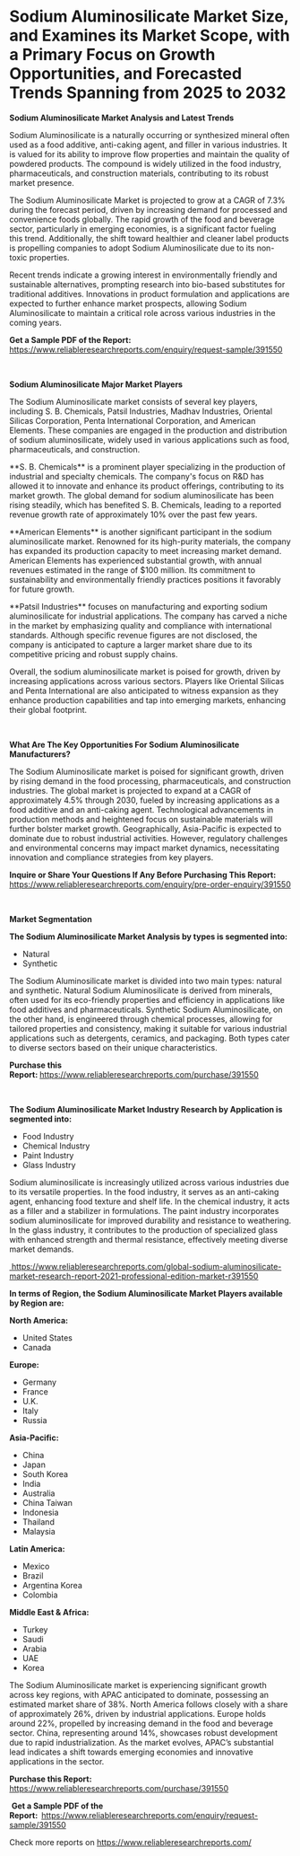 <p><h1>Sodium Aluminosilicate Market Size, and Examines its Market Scope, with a Primary Focus on Growth Opportunities, and Forecasted Trends Spanning from 2025 to 2032</h1></p><p><strong>Sodium Aluminosilicate Market Analysis and Latest Trends</strong></p>
<p><p>Sodium Aluminosilicate is a naturally occurring or synthesized mineral often used as a food additive, anti-caking agent, and filler in various industries. It is valued for its ability to improve flow properties and maintain the quality of powdered products. The compound is widely utilized in the food industry, pharmaceuticals, and construction materials, contributing to its robust market presence.</p><p>The Sodium Aluminosilicate Market is projected to grow at a CAGR of 7.3% during the forecast period, driven by increasing demand for processed and convenience foods globally. The rapid growth of the food and beverage sector, particularly in emerging economies, is a significant factor fueling this trend. Additionally, the shift toward healthier and cleaner label products is propelling companies to adopt Sodium Aluminosilicate due to its non-toxic properties.</p><p>Recent trends indicate a growing interest in environmentally friendly and sustainable alternatives, prompting research into bio-based substitutes for traditional additives. Innovations in product formulation and applications are expected to further enhance market prospects, allowing Sodium Aluminosilicate to maintain a critical role across various industries in the coming years.</p></p>
<p><strong>Get a Sample PDF of the Report:&nbsp;</strong> <a href="https://www.reliableresearchreports.com/enquiry/request-sample/391550?utm_campaign=1581&utm_medium=2&utm_source=Github&utm_content=ia&utm_term=16012025&utm_id=sodium-aluminosilicate">https://www.reliableresearchreports.com/enquiry/request-sample/391550</a></p>
<p>&nbsp;</p>
<p><strong>Sodium Aluminosilicate Major Market Players</strong></p>
<p><p>The Sodium Aluminosilicate market consists of several key players, including S. B. Chemicals, Patsil Industries, Madhav Industries, Oriental Silicas Corporation, Penta International Corporation, and American Elements. These companies are engaged in the production and distribution of sodium aluminosilicate, widely used in various applications such as food, pharmaceuticals, and construction.</p><p>**S. B. Chemicals** is a prominent player specializing in the production of industrial and specialty chemicals. The company's focus on R&D has allowed it to innovate and enhance its product offerings, contributing to its market growth. The global demand for sodium aluminosilicate has been rising steadily, which has benefited S. B. Chemicals, leading to a reported revenue growth rate of approximately 10% over the past few years.</p><p>**American Elements** is another significant participant in the sodium aluminosilicate market. Renowned for its high-purity materials, the company has expanded its production capacity to meet increasing market demand. American Elements has experienced substantial growth, with annual revenues estimated in the range of $100 million. Its commitment to sustainability and environmentally friendly practices positions it favorably for future growth.</p><p>**Patsil Industries** focuses on manufacturing and exporting sodium aluminosilicate for industrial applications. The company has carved a niche in the market by emphasizing quality and compliance with international standards. Although specific revenue figures are not disclosed, the company is anticipated to capture a larger market share due to its competitive pricing and robust supply chains.</p><p>Overall, the sodium aluminosilicate market is poised for growth, driven by increasing applications across various sectors. Players like Oriental Silicas and Penta International are also anticipated to witness expansion as they enhance production capabilities and tap into emerging markets, enhancing their global footprint.</p></p>
<p>&nbsp;</p>
<p><strong>What Are The Key Opportunities For Sodium Aluminosilicate Manufacturers?</strong></p>
<p><p>The Sodium Aluminosilicate market is poised for significant growth, driven by rising demand in the food processing, pharmaceuticals, and construction industries. The global market is projected to expand at a CAGR of approximately 4.5% through 2030, fueled by increasing applications as a food additive and an anti-caking agent. Technological advancements in production methods and heightened focus on sustainable materials will further bolster market growth. Geographically, Asia-Pacific is expected to dominate due to robust industrial activities. However, regulatory challenges and environmental concerns may impact market dynamics, necessitating innovation and compliance strategies from key players.</p></p>
<p><strong>Inquire or Share Your Questions If Any Before Purchasing This Report:</strong> <a href="https://www.reliableresearchreports.com/enquiry/pre-order-enquiry/391550?utm_campaign=1581&utm_medium=2&utm_source=Github&utm_content=ia&utm_term=16012025&utm_id=sodium-aluminosilicate">https://www.reliableresearchreports.com/enquiry/pre-order-enquiry/391550</a></p>
<p>&nbsp;</p>
<p><strong>Market Segmentation</strong></p>
<p><strong>The Sodium Aluminosilicate Market Analysis by types is segmented into:</strong></p>
<p><ul><li>Natural</li><li>Synthetic</li></ul></p>
<p><p>The Sodium Aluminosilicate market is divided into two main types: natural and synthetic. Natural Sodium Aluminosilicate is derived from minerals, often used for its eco-friendly properties and efficiency in applications like food additives and pharmaceuticals. Synthetic Sodium Aluminosilicate, on the other hand, is engineered through chemical processes, allowing for tailored properties and consistency, making it suitable for various industrial applications such as detergents, ceramics, and packaging. Both types cater to diverse sectors based on their unique characteristics.</p></p>
<p><strong>Purchase this Report:&nbsp;</strong><a href="https://www.reliableresearchreports.com/purchase/391550?utm_campaign=1581&utm_medium=2&utm_source=Github&utm_content=ia&utm_term=16012025&utm_id=sodium-aluminosilicate">https://www.reliableresearchreports.com/purchase/391550</a></p>
<p>&nbsp;</p>
<p><strong>The Sodium Aluminosilicate Market Industry Research by Application is segmented into:</strong></p>
<p><ul><li>Food Industry</li><li>Chemical Industry</li><li>Paint Industry</li><li>Glass Industry</li></ul></p>
<p><p>Sodium aluminosilicate is increasingly utilized across various industries due to its versatile properties. In the food industry, it serves as an anti-caking agent, enhancing food texture and shelf life. In the chemical industry, it acts as a filler and a stabilizer in formulations. The paint industry incorporates sodium aluminosilicate for improved durability and resistance to weathering. In the glass industry, it contributes to the production of specialized glass with enhanced strength and thermal resistance, effectively meeting diverse market demands.</p></p>
<p><a href="https://www.reliableresearchreports.com/global-sodium-aluminosilicate-market-research-report-2021-professional-edition-market-r391550?utm_campaign=1581&utm_medium=2&utm_source=Github&utm_content=ia&utm_term=16012025&utm_id=sodium-aluminosilicate">&nbsp;https://www.reliableresearchreports.com/global-sodium-aluminosilicate-market-research-report-2021-professional-edition-market-r391550</a></p>
<p><strong>In terms of Region, the Sodium Aluminosilicate Market Players available by Region are:</strong></p>
<p>
    <p> <strong> North America: </strong>
        <ul>
            <li>United States</li>
            <li>Canada</li>
        </ul>
        </p> 
    <p> <strong> Europe: </strong>
        <ul>
            <li>Germany</li>
            <li>France</li>
            <li>U.K.</li>
            <li>Italy</li>
            <li>Russia</li>
        </ul>
        </p> 
    <p> <strong> Asia-Pacific: </strong>
        <ul>
            <li>China</li>
            <li>Japan</li>
            <li>South Korea</li>
            <li>India</li>
            <li>Australia</li>
            <li>China Taiwan</li>
            <li>Indonesia</li>
            <li>Thailand</li>
            <li>Malaysia</li>
        </ul>
        </p> 
    <p> <strong> Latin America: </strong>
        <ul>
            <li>Mexico</li>
            <li>Brazil</li>
            <li>Argentina Korea</li>
            <li>Colombia</li>
        </ul>
        </p> 
    <p> <strong> Middle East & Africa: </strong>
        <ul>
            <li>Turkey</li>
            <li>Saudi</li>
            <li>Arabia</li>
            <li>UAE</li>
            <li>Korea</li>
        </ul>
    </p>
    </p>
<p><p>The Sodium Aluminosilicate market is experiencing significant growth across key regions, with APAC anticipated to dominate, possessing an estimated market share of 38%. North America follows closely with a share of approximately 26%, driven by industrial applications. Europe holds around 22%, propelled by increasing demand in the food and beverage sector. China, representing around 14%, showcases robust development due to rapid industrialization. As the market evolves, APAC’s substantial lead indicates a shift towards emerging economies and innovative applications in the sector.</p></p>
<p><strong>Purchase this Report: </strong><a href="https://www.reliableresearchreports.com/purchase/391550?utm_campaign=1581&utm_medium=2&utm_source=Github&utm_content=ia&utm_term=16012025&utm_id=sodium-aluminosilicate">https://www.reliableresearchreports.com/purchase/391550</a></p>
<p>&nbsp;<strong>Get a Sample PDF of the Report:&nbsp;&nbsp;</strong><a href="https://www.reliableresearchreports.com/enquiry/request-sample/391550?utm_campaign=1581&utm_medium=2&utm_source=Github&utm_content=ia&utm_term=16012025&utm_id=sodium-aluminosilicate">https://www.reliableresearchreports.com/enquiry/request-sample/391550</a></p>
<p><strong></strong></p>
<p>Check more reports on <a href="https://www.reliableresearchreports.com/?utm_campaign=1581&utm_medium=2&utm_source=Github&utm_content=ia&utm_term=16012025&utm_id=sodium-aluminosilicate">https://www.reliableresearchreports.com/</a></p>